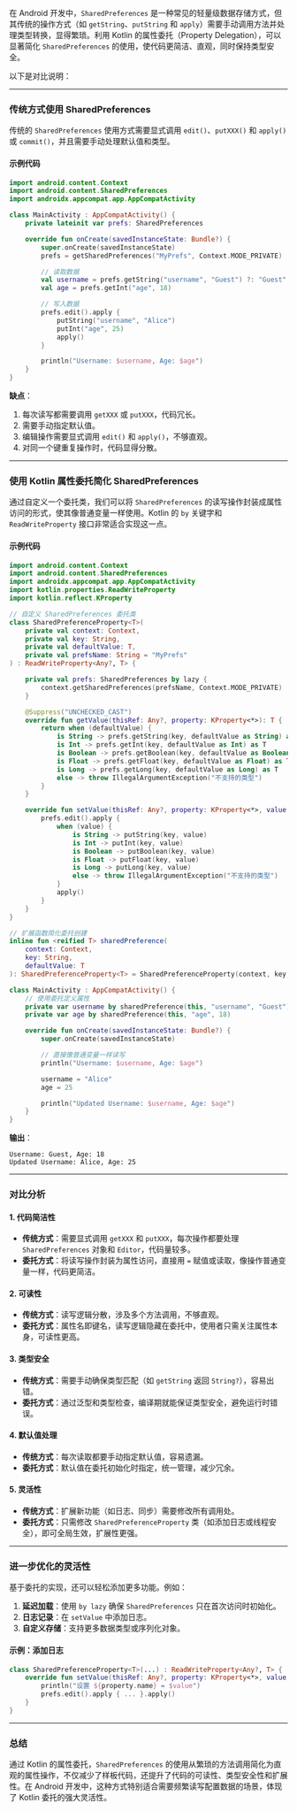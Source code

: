 在 Android 开发中，`SharedPreferences` 是一种常见的轻量级数据存储方式，但其传统的操作方式（如 `getString`、`putString` 和 `apply`）需要手动调用方法并处理类型转换，显得繁琐。利用 Kotlin 的属性委托（Property Delegation），可以显著简化 `SharedPreferences` 的使用，使代码更简洁、直观，同时保持类型安全。

以下是对比说明：

---

### 传统方式使用 SharedPreferences
传统的 `SharedPreferences` 使用方式需要显式调用 `edit()`、`putXXX()` 和 `apply()` 或 `commit()`，并且需要手动处理默认值和类型。

#### 示例代码
```kotlin
import android.content.Context
import android.content.SharedPreferences
import androidx.appcompat.app.AppCompatActivity

class MainActivity : AppCompatActivity() {
    private lateinit var prefs: SharedPreferences

    override fun onCreate(savedInstanceState: Bundle?) {
        super.onCreate(savedInstanceState)
        prefs = getSharedPreferences("MyPrefs", Context.MODE_PRIVATE)

        // 读取数据
        val username = prefs.getString("username", "Guest") ?: "Guest"
        val age = prefs.getInt("age", 18)

        // 写入数据
        prefs.edit().apply {
            putString("username", "Alice")
            putInt("age", 25)
            apply()
        }

        println("Username: $username, Age: $age")
    }
}
```
**缺点**：
1. 每次读写都需要调用 `getXXX` 或 `putXXX`，代码冗长。
2. 需要手动指定默认值。
3. 编辑操作需要显式调用 `edit()` 和 `apply()`，不够直观。
4. 对同一个键重复操作时，代码显得分散。

---

### 使用 Kotlin 属性委托简化 SharedPreferences
通过自定义一个委托类，我们可以将 `SharedPreferences` 的读写操作封装成属性访问的形式，使其像普通变量一样使用。Kotlin 的 `by` 关键字和 `ReadWriteProperty` 接口非常适合实现这一点。

#### 示例代码
```kotlin
import android.content.Context
import android.content.SharedPreferences
import androidx.appcompat.app.AppCompatActivity
import kotlin.properties.ReadWriteProperty
import kotlin.reflect.KProperty

// 自定义 SharedPreferences 委托类
class SharedPreferenceProperty<T>(
    private val context: Context,
    private val key: String,
    private val defaultValue: T,
    private val prefsName: String = "MyPrefs"
) : ReadWriteProperty<Any?, T> {

    private val prefs: SharedPreferences by lazy {
        context.getSharedPreferences(prefsName, Context.MODE_PRIVATE)
    }

    @Suppress("UNCHECKED_CAST")
    override fun getValue(thisRef: Any?, property: KProperty<*>): T {
        return when (defaultValue) {
            is String -> prefs.getString(key, defaultValue as String) as T
            is Int -> prefs.getInt(key, defaultValue as Int) as T
            is Boolean -> prefs.getBoolean(key, defaultValue as Boolean) as T
            is Float -> prefs.getFloat(key, defaultValue as Float) as T
            is Long -> prefs.getLong(key, defaultValue as Long) as T
            else -> throw IllegalArgumentException("不支持的类型")
        }
    }

    override fun setValue(thisRef: Any?, property: KProperty<*>, value: T) {
        prefs.edit().apply {
            when (value) {
                is String -> putString(key, value)
                is Int -> putInt(key, value)
                is Boolean -> putBoolean(key, value)
                is Float -> putFloat(key, value)
                is Long -> putLong(key, value)
                else -> throw IllegalArgumentException("不支持的类型")
            }
            apply()
        }
    }
}

// 扩展函数简化委托创建
inline fun <reified T> sharedPreference(
    context: Context,
    key: String,
    defaultValue: T
): SharedPreferenceProperty<T> = SharedPreferenceProperty(context, key, defaultValue)

class MainActivity : AppCompatActivity() {
    // 使用委托定义属性
    private var username by sharedPreference(this, "username", "Guest")
    private var age by sharedPreference(this, "age", 18)

    override fun onCreate(savedInstanceState: Bundle?) {
        super.onCreate(savedInstanceState)

        // 直接像普通变量一样读写
        println("Username: $username, Age: $age")

        username = "Alice"
        age = 25

        println("Updated Username: $username, Age: $age")
    }
}
```
**输出**：
```
Username: Guest, Age: 18
Updated Username: Alice, Age: 25
```

---

### 对比分析

#### 1. 代码简洁性
- **传统方式**：需要显式调用 `getXXX` 和 `putXXX`，每次操作都要处理 `SharedPreferences` 对象和 `Editor`，代码量较多。
- **委托方式**：将读写操作封装为属性访问，直接用 `=` 赋值或读取，像操作普通变量一样，代码更简洁。

#### 2. 可读性
- **传统方式**：读写逻辑分散，涉及多个方法调用，不够直观。
- **委托方式**：属性名即键名，读写逻辑隐藏在委托中，使用者只需关注属性本身，可读性更高。

#### 3. 类型安全
- **传统方式**：需要手动确保类型匹配（如 `getString` 返回 `String?`），容易出错。
- **委托方式**：通过泛型和类型检查，编译期就能保证类型安全，避免运行时错误。

#### 4. 默认值处理
- **传统方式**：每次读取都要手动指定默认值，容易遗漏。
- **委托方式**：默认值在委托初始化时指定，统一管理，减少冗余。

#### 5. 灵活性
- **传统方式**：扩展新功能（如日志、同步）需要修改所有调用处。
- **委托方式**：只需修改 `SharedPreferenceProperty` 类（如添加日志或线程安全），即可全局生效，扩展性更强。

---

### 进一步优化的灵活性
基于委托的实现，还可以轻松添加更多功能。例如：
1. **延迟加载**：使用 `by lazy` 确保 `SharedPreferences` 只在首次访问时初始化。
2. **日志记录**：在 `setValue` 中添加日志。
3. **自定义存储**：支持更多数据类型或序列化对象。

#### 示例：添加日志
```kotlin
class SharedPreferenceProperty<T>(...) : ReadWriteProperty<Any?, T> {
    override fun setValue(thisRef: Any?, property: KProperty<*>, value: T) {
        println("设置 ${property.name} = $value")
        prefs.edit().apply { ... }.apply()
    }
}
```

---

### 总结
通过 Kotlin 的属性委托，`SharedPreferences` 的使用从繁琐的方法调用简化为直观的属性操作，不仅减少了样板代码，还提升了代码的可读性、类型安全性和扩展性。在 Android 开发中，这种方式特别适合需要频繁读写配置数据的场景，体现了 Kotlin 委托的强大灵活性。